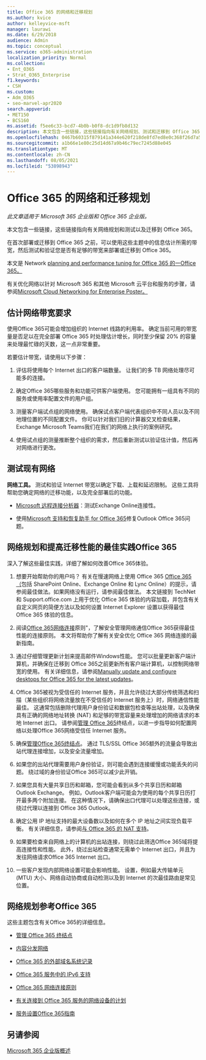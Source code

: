 ```yaml
---
title: Office 365 的网络和迁移规划
ms.author: kvice
author: kelleyvice-msft
manager: laurawi
ms.date: 6/29/2018
audience: Admin
ms.topic: conceptual
ms.service: o365-administration
localization_priority: Normal
ms.collection:
- Ent_O365
- Strat_O365_Enterprise
f1.keywords:
- CSH
ms.custom:
- Adm_O365
- seo-marvel-apr2020
search.appverid:
- MET150
- BCS160
ms.assetid: f5ee6c33-bcd7-4b0b-b0f8-dc1d9fb8d132
description: 本文包含一些链接，这些链接指向有关网络规划、测试和迁移到 Office 365。
ms.openlocfilehash: 0467b60315f879141a344e620f218de8fd7ed8e0c368f26d7a5dd50a85a2bc84
ms.sourcegitcommit: a1b66e1e80c25d14d67a9b46c79ec7245d88e045
ms.translationtype: MT
ms.contentlocale: zh-CN
ms.lasthandoff: 08/05/2021
ms.locfileid: "53898943"
---
```

# <a name="network-and-migration-planning-for-office-365"></a>Office 365 的网络和迁移规划

*此文章适用于 Microsoft 365 企业版和 Office 365 企业版。* 

本文包含一些链接，这些链接指向有关网络规划和测试以及迁移到 Office 365。
  
在首次部署或迁移到 Office 365 之前，可以使用这些主题中的信息估计所需的带宽，然后测试和验证您是否有足够的带宽来部署或迁移到 Office 365。

本文是 Network [planning and performance tuning for Office 365 的一Office 365。](./network-planning-and-performance.md)

有关优化网络以针对 Microsoft 365 和其他 Microsoft 云平台和服务的步骤，请参阅[Microsoft Cloud Networking for Enterprise Poster。](../solutions/cloud-architecture-models.md)
   
## <a name="estimate-network-bandwidth-requirements"></a>估计网络带宽要求
<a name="EstimateBandwidthRequirements"> </a>

使用Office 365可能会增加组织的 Internet 线路的利用率。 确定当前可用的带宽量是否足以在完全部署 Office 365 时处理估计增长，同时至少保留 20% 的容量来处理最忙碌的天数，这一点非常重要。
  
若要估计带宽，请使用以下步骤：
  
1. 评估将使用每个 Internet 出口的客户端数量。 让我们的多 TB 网络处理尽可能多的连接。 
    
2. 确定Office 365哪些服务和功能可供客户端使用。 您可能拥有一组具有不同的服务或使用率配置文件的用户组。
    
3. 测量客户端试点组的网络使用。 确保试点客户端代表组织中不同人员以及不同地理位置的不同配置文件。 你可以针对我们旧的计算器交叉检查结果，Exchange Microsoft Teams我们[](https://techcommunity.microsoft.com/t5/exchange-team-blog/announcing-the-exchange-client-network-bandwidth-calculator-beta/ba-p/601744)在我们的网络上执行的案例研究。 [](/microsoftteams/prepare-network) [](https://www.microsoft.com/itshowcase/Article/Content/631/Optimizing-network-performance-for-Microsoft-Office-365) 
    
4. 使用试点组的测量推断整个组织的需求，然后重新测试以验证估计值，然后再对网络进行更改。
    
## <a name="test-your-existing-network"></a>测试现有网络
<a name="calculators"> </a>

 **网络工具。** 测试和验证 Internet 带宽以确定下载、上载和延迟限制。 这些工具将帮助您确定网络的迁移功能，以及完全部署后的功能。 
    
- [Microsoft 远程连接分析器](https://go.microsoft.com/fwlink/p/?LinkId=517243)：测试Exchange Online连接性。
    
- 使用[Microsoft 支持和恢复助手 for Office 365](https://diagnostics.office.com/#/Download?env=SOC)修复Outlook Office 365问题。 
    
## <a name="best-practices-for-network-planning-and-improving-migration-performance-for-office-365"></a>网络规划和提高迁移性能的最佳实践Office 365
<a name="BestPractices"> </a>

深入了解这些最佳实践，详细了解如何改善Office 365体验。
  
1. 想要开始帮助你的用户吗？ 有关在慢速网络上使用 Office 365 [Office 365（](https://support.office.com/article/fd16c8d2-4799-4c39-8fd7-045f06640166)包括 SharePoint Online、Exchange Online 和 Lync Online）的提示，请参阅最佳做法。如果网络没有运行，请参阅最佳做法。 本文链接到 TechNet 和 Support.office.com 上用于优化 Office 365 体验的内容加载，并包含有关自定义网页的简便方法以及如何设置 Internet Explorer 设置以获得最佳 Office 365 体验的信息。 
    
2. 阅读[Office 365网络连接](./microsoft-365-network-connectivity-principles.md)原则"，了解安全管理网络通信Office 365获得最佳性能的连接原则。 本文将帮助你了解有关安全优化 Office 365 网络连接的最新指南。 
    
3. 通过仔细管理更新计划来提高邮件Windows性能。 您可以批量更新客户端计算机，并确保在迁移到 Office 365之前更新所有客户端计算机，以控制网络带宽的使用。 有关详细信息，请参阅[Manually update and configure desktops for Office 365 for the latest updates](https://support.microsoft.com/gp/office-2013-365-update)。
    
4. Office 365被视为受信任的 Internet 服务，并且允许绕过大部分传统筛选和扫描（某些组织将网络流量放在不受信任的 Internet 服务上）时，网络通信性能最佳。 这通常包括删除代理用户身份验证和数据包检查等出站处理，以及确保具有正确的网络地址转换 (NAT) 和足够的带宽容量来处理增加的网络请求的本地 Internet 出口。 请参阅[管理 Office 365](https://support.office.com/article/99cab9d4-ef59-4207-9f2b-3728eb46bf9a)终结点，以进一步指导如何配置网络以处理Office 365网络受信任 Internet 服务。
    
1. 确保[管理Office 365终结点](https://support.office.com/article/99cab9d4-ef59-4207-9f2b-3728eb46bf9a)。 通过 TLS/SSL Office 365额外的流量会导致出站代理连接增加，以及安全流量增加。
    
2. 如果您的出站代理需要用户身份验证，则可能会遇到连接缓慢或功能丢失的问题。 绕过域的身份验证Office 365可以减少此开销。
    
3. 如果您具有大量共享日历和邮箱，您可能会看到从多个共享日历和邮箱Outlook Exchange。 例如，Outlook客户端可能会为使用的每个共享日历打开最多两个附加连接。 在这种情况下，请确保出口代理可以处理这些连接，或绕过代理以连接到 Office 365 Outlook。
    
4. 确定公用 IP 地址支持的最大设备数以及如何在多个 IP 地址之间实现负载平衡。 有关详细信息，请参阅[与 Office 365 的 NAT 支持](nat-support-with-microsoft-365.md)。
    
5. 如果要检查来自网络上的计算机的出站连接，则绕过此筛选Office 365域将提高连接性和性能。 此外，绕过出站检查通常无需单个 Internet 出口，并且为发往网络请求Office 365 Internet 出口。
    
6. 一些客户发现内部网络设置可能会影响性能。 设置，例如最大传输单元 (MTU) 大小、网络自动协商或自动检测以及到 Internet 的次最佳路由是常见位置。
    
## <a name="network-planning-reference-for-office-365"></a>网络规划参考Office 365
<a name="NetReference"> </a>

这些主题包含有关Office 365的详细信息。
  
- [管理 Office 365 终结点](https://support.office.com/article/99cab9d4-ef59-4207-9f2b-3728eb46bf9a)
    
- [内容分发网络](content-delivery-networks.md)
    
- [Office 365 的外部域名系统记录](external-domain-name-system-records.md)
    
- [Office 365 服务中的 IPv6 支持](ipv6-support.md)
    
- [Office 365 网络连接原则](./microsoft-365-network-connectivity-principles.md)
    
- [有关连接到 Office 365 服务的网络设备的计划](plan-for-network-devices.md)
    
- [服务设置Office 365指南](setup-guides-for-microsoft-365.md)
 
## <a name="see-also"></a>另请参阅

[Microsoft 365 企业版概述](microsoft-365-overview.md)